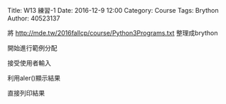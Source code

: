Title: W13  練習-1
Date: 2016-12-9 12:00
Category: Course
Tags: Brython
Author: 40523137

將<a herf="http://mde.tw/2016fallcp/course/Python3Programs.txt">
http://mde.tw/2016fallcp/course/Python3Programs.txt</a> 整理成brython

<!-- PELICAN_END_SUMMARY -->

<!-- 導入 Brython 標準程式庫 -->

<script type="text/javascript" 
    src="https://cdn.rawgit.com/brython-dev/brython/master/www/src/brython_dist.js">
</script>

<!-- 啟動 Brython -->
<script>
window.onload=function(){
brython(1);
}
</script>
<!-- 以下實際利用  Brython 畫圖 -->
<div id="container"></div>
<script type="text/python3">
from browser import document as doc
from browser import html
container = doc['container']
mystring = ""
num = input("請輸入重複執行次數:")
#for i in range(1,11):
for i in range(1,int(num)+1):
    mystring += str(i)+ ":hallo mde" +html.BR()
container <= mystring
</script>


開始進行範例分配

接受使用者輸入

利用aler()顯示結果

直接列印結果

